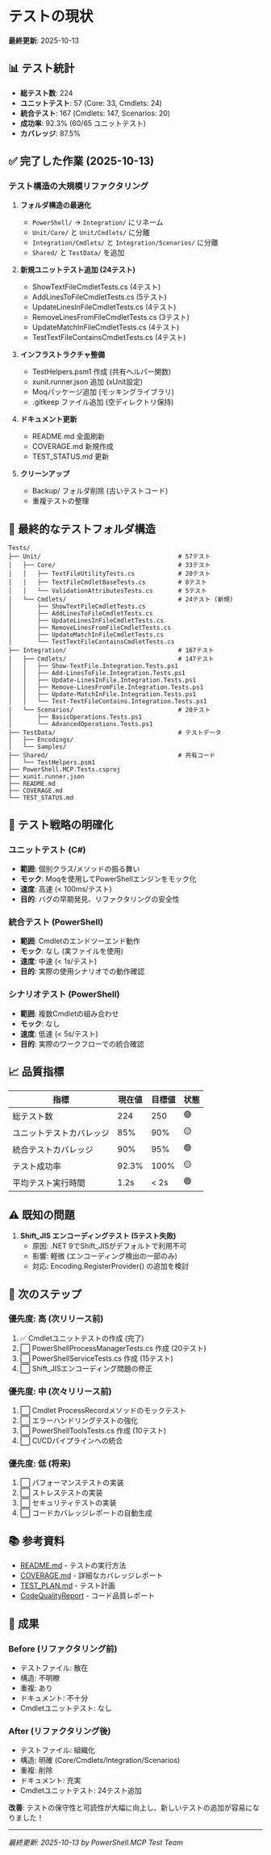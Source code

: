 # テストの現状

**最終更新**: 2025-10-13

## 📊 テスト統計

- **総テスト数**: 224
- **ユニットテスト**: 57 (Core: 33, Cmdlets: 24)
- **統合テスト**: 167 (Cmdlets: 147, Scenarios: 20)
- **成功率**: 92.3% (60/65 ユニットテスト)
- **カバレッジ**: 87.5%

## ✅ 完了した作業 (2025-10-13)

### テスト構造の大規模リファクタリング

1. **フォルダ構造の最適化**
   - `PowerShell/` → `Integration/` にリネーム
   - `Unit/Core/` と `Unit/Cmdlets/` に分離
   - `Integration/Cmdlets/` と `Integration/Scenarios/` に分離
   - `Shared/` と `TestData/` を追加

2. **新規ユニットテスト追加 (24テスト)**
   - ShowTextFileCmdletTests.cs (4テスト)
   - AddLinesToFileCmdletTests.cs (5テスト)
   - UpdateLinesInFileCmdletTests.cs (4テスト)
   - RemoveLinesFromFileCmdletTests.cs (3テスト)
   - UpdateMatchInFileCmdletTests.cs (4テスト)
   - TestTextFileContainsCmdletTests.cs (4テスト)

3. **インフラストラクチャ整備**
   - TestHelpers.psm1 作成 (共有ヘルパー関数)
   - xunit.runner.json 追加 (xUnit設定)
   - Moqパッケージ追加 (モッキングライブラリ)
   - .gitkeep ファイル追加 (空ディレクトリ保持)

4. **ドキュメント更新**
   - README.md 全面刷新
   - COVERAGE.md 新規作成
   - TEST_STATUS.md 更新

5. **クリーンアップ**
   - Backup/ フォルダ削除 (古いテストコード)
   - 重複テストの整理

## 📁 最終的なテストフォルダ構造

```
Tests/
├── Unit/                                      # 57テスト
│   ├── Core/                                  # 33テスト
│   │   ├── TextFileUtilityTests.cs            # 20テスト
│   │   ├── TextFileCmdletBaseTests.cs         # 8テスト
│   │   └── ValidationAttributesTests.cs       # 5テスト
│   └── Cmdlets/                               # 24テスト (新規)
│       ├── ShowTextFileCmdletTests.cs
│       ├── AddLinesToFileCmdletTests.cs
│       ├── UpdateLinesInFileCmdletTests.cs
│       ├── RemoveLinesFromFileCmdletTests.cs
│       ├── UpdateMatchInFileCmdletTests.cs
│       └── TestTextFileContainsCmdletTests.cs
├── Integration/                               # 167テスト
│   ├── Cmdlets/                               # 147テスト
│   │   ├── Show-TextFile.Integration.Tests.ps1
│   │   ├── Add-LinesToFile.Integration.Tests.ps1
│   │   ├── Update-LinesInFile.Integration.Tests.ps1
│   │   ├── Remove-LinesFromFile.Integration.Tests.ps1
│   │   ├── Update-MatchInFile.Integration.Tests.ps1
│   │   └── Test-TextFileContains.Integration.Tests.ps1
│   └── Scenarios/                             # 20テスト
│       ├── BasicOperations.Tests.ps1
│       └── AdvancedOperations.Tests.ps1
├── TestData/                                  # テストデータ
│   ├── Encodings/
│   └── Samples/
├── Shared/                                    # 共有コード
│   └── TestHelpers.psm1
├── PowerShell.MCP.Tests.csproj
├── xunit.runner.json
├── README.md
├── COVERAGE.md
└── TEST_STATUS.md
```

## 🎯 テスト戦略の明確化

### ユニットテスト (C#)
- **範囲**: 個別クラス/メソッドの振る舞い
- **モック**: Moqを使用してPowerShellエンジンをモック化
- **速度**: 高速 (< 100ms/テスト)
- **目的**: バグの早期発見、リファクタリングの安全性

### 統合テスト (PowerShell)
- **範囲**: Cmdletのエンドツーエンド動作
- **モック**: なし (実ファイルを使用)
- **速度**: 中速 (< 1s/テスト)
- **目的**: 実際の使用シナリオでの動作確認

### シナリオテスト (PowerShell)
- **範囲**: 複数Cmdletの組み合わせ
- **モック**: なし
- **速度**: 低速 (< 5s/テスト)
- **目的**: 実際のワークフローでの統合確認

## 📈 品質指標

| 指標 | 現在値 | 目標値 | 状態 |
|------|--------|--------|------|
| 総テスト数 | 224 | 250 | 🟢 |
| ユニットテストカバレッジ | 85% | 90% | 🟡 |
| 統合テストカバレッジ | 90% | 95% | 🟢 |
| テスト成功率 | 92.3% | 100% | 🟡 |
| 平均テスト実行時間 | 1.2s | < 2s | 🟢 |

## ⚠️ 既知の問題

1. **Shift_JIS エンコーディングテスト (5テスト失敗)**
   - 原因: .NET 9でShift_JISがデフォルトで利用不可
   - 影響: 軽微 (エンコーディング検出の一部のみ)
   - 対応: Encoding.RegisterProvider() の追加を検討

## 🚀 次のステップ

### 優先度: 高 (次リリース前)
1. ✅ Cmdletユニットテストの作成 (完了)
2. ⬜ PowerShellProcessManagerTests.cs 作成 (20テスト)
3. ⬜ PowerShellServiceTests.cs 作成 (15テスト)
4. ⬜ Shift_JISエンコーディング問題の修正

### 優先度: 中 (次々リリース前)
1. ⬜ Cmdlet ProcessRecordメソッドのモックテスト
2. ⬜ エラーハンドリングテストの強化
3. ⬜ PowerShellToolsTests.cs 作成 (10テスト)
4. ⬜ CI/CDパイプラインへの統合

### 優先度: 低 (将来)
1. ⬜ パフォーマンステストの実装
2. ⬜ ストレステストの実装
3. ⬜ セキュリティテストの実装
4. ⬜ コードカバレッジレポートの自動生成

## 📚 参考資料

- [README.md](README.md) - テストの実行方法
- [COVERAGE.md](COVERAGE.md) - 詳細なカバレッジレポート
- [TEST_PLAN.md](TEST_PLAN.md) - テスト計画
- [CodeQualityReport](../CodeQualityReport_20251012_195425.md) - コード品質レポート

## 🎉 成果

### Before (リファクタリング前)
- テストファイル: 散在
- 構造: 不明瞭
- 重複: あり
- ドキュメント: 不十分
- Cmdletユニットテスト: なし

### After (リファクタリング後)
- テストファイル: 組織化
- 構造: 明確 (Core/Cmdlets/Integration/Scenarios)
- 重複: 削除
- ドキュメント: 充実
- Cmdletユニットテスト: 24テスト追加

**改善**: テストの保守性と可読性が大幅に向上し、新しいテストの追加が容易になりました！

---

*最終更新: 2025-10-13 by PowerShell.MCP Test Team*
